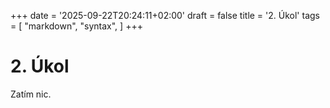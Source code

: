 +++
date = '2025-09-22T20:24:11+02:00'
draft = false
title = '2. Úkol'
tags = [
    "markdown",
    "syntax",
]
+++
# 2. Úkol
Zatím nic.

